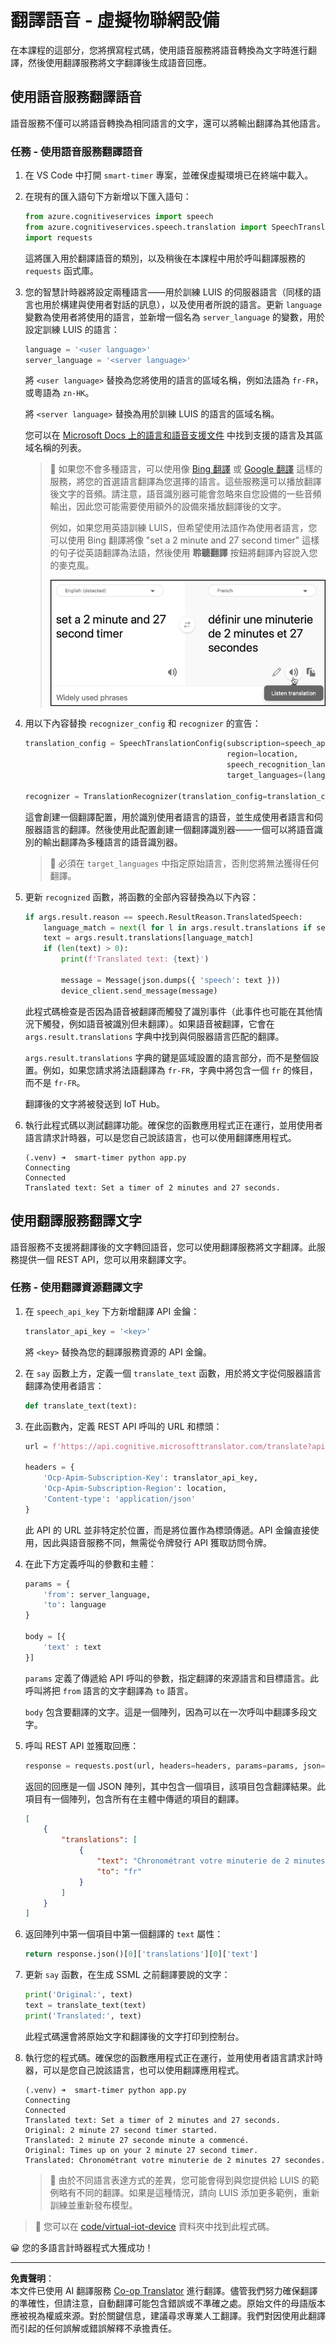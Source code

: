 <!--
CO_OP_TRANSLATOR_METADATA:
{
  "original_hash": "d620a470d9dd8614d99824832978360a",
  "translation_date": "2025-08-26T23:59:00+00:00",
  "source_file": "6-consumer/lessons/4-multiple-language-support/virtual-device-translate-speech.md",
  "language_code": "mo"
}
-->
# 翻譯語音 - 虛擬物聯網設備

在本課程的這部分，您將撰寫程式碼，使用語音服務將語音轉換為文字時進行翻譯，然後使用翻譯服務將文字翻譯後生成語音回應。

## 使用語音服務翻譯語音

語音服務不僅可以將語音轉換為相同語言的文字，還可以將輸出翻譯為其他語言。

### 任務 - 使用語音服務翻譯語音

1. 在 VS Code 中打開 `smart-timer` 專案，並確保虛擬環境已在終端中載入。

1. 在現有的匯入語句下方新增以下匯入語句：

    ```python
    from azure.cognitiveservices import speech
    from azure.cognitiveservices.speech.translation import SpeechTranslationConfig, TranslationRecognizer
    import requests
    ```

    這將匯入用於翻譯語音的類別，以及稍後在本課程中用於呼叫翻譯服務的 `requests` 函式庫。

1. 您的智慧計時器將設定兩種語言——用於訓練 LUIS 的伺服器語言（同樣的語言也用於構建與使用者對話的訊息），以及使用者所說的語言。更新 `language` 變數為使用者將使用的語言，並新增一個名為 `server_language` 的變數，用於設定訓練 LUIS 的語言：

    ```python
    language = '<user language>'
    server_language = '<server language>'
    ```

    將 `<user language>` 替換為您將使用的語言的區域名稱，例如法語為 `fr-FR`，或粵語為 `zn-HK`。

    將 `<server language>` 替換為用於訓練 LUIS 的語言的區域名稱。

    您可以在 [Microsoft Docs 上的語言和語音支援文件](https://docs.microsoft.com/azure/cognitive-services/speech-service/language-support?WT.mc_id=academic-17441-jabenn#speech-to-text) 中找到支援的語言及其區域名稱的列表。

    > 💁 如果您不會多種語言，可以使用像 [Bing 翻譯](https://www.bing.com/translator) 或 [Google 翻譯](https://translate.google.com) 這樣的服務，將您的首選語言翻譯為您選擇的語言。這些服務還可以播放翻譯後文字的音頻。請注意，語音識別器可能會忽略來自您設備的一些音頻輸出，因此您可能需要使用額外的設備來播放翻譯後的文字。
    >
    > 例如，如果您用英語訓練 LUIS，但希望使用法語作為使用者語言，您可以使用 Bing 翻譯將像 "set a 2 minute and 27 second timer" 這樣的句子從英語翻譯為法語，然後使用 **聆聽翻譯** 按鈕將翻譯內容說入您的麥克風。
    >
    > ![Bing 翻譯上的聆聽翻譯按鈕](../../../../../translated_images/bing-translate.348aa796d6efe2a92f41ea74a5cf42bb4c63d6faaa08e7f46924e072a35daa48.mo.png)

1. 用以下內容替換 `recognizer_config` 和 `recognizer` 的宣告：

    ```python
    translation_config = SpeechTranslationConfig(subscription=speech_api_key,
                                                 region=location,
                                                 speech_recognition_language=language,
                                                 target_languages=(language, server_language))
    
    recognizer = TranslationRecognizer(translation_config=translation_config)
    ```

    這會創建一個翻譯配置，用於識別使用者語言的語音，並生成使用者語言和伺服器語言的翻譯。然後使用此配置創建一個翻譯識別器——一個可以將語音識別的輸出翻譯為多種語言的語音識別器。

    > 💁 必須在 `target_languages` 中指定原始語言，否則您將無法獲得任何翻譯。

1. 更新 `recognized` 函數，將函數的全部內容替換為以下內容：

    ```python
    if args.result.reason == speech.ResultReason.TranslatedSpeech:
        language_match = next(l for l in args.result.translations if server_language.lower().startswith(l.lower()))
        text = args.result.translations[language_match]
        if (len(text) > 0):
            print(f'Translated text: {text}')
    
            message = Message(json.dumps({ 'speech': text }))
            device_client.send_message(message)
    ```

    此程式碼檢查是否因為語音被翻譯而觸發了識別事件（此事件也可能在其他情況下觸發，例如語音被識別但未翻譯）。如果語音被翻譯，它會在 `args.result.translations` 字典中找到與伺服器語言匹配的翻譯。

    `args.result.translations` 字典的鍵是區域設置的語言部分，而不是整個設置。例如，如果您請求將法語翻譯為 `fr-FR`，字典中將包含一個 `fr` 的條目，而不是 `fr-FR`。

    翻譯後的文字將被發送到 IoT Hub。

1. 執行此程式碼以測試翻譯功能。確保您的函數應用程式正在運行，並用使用者語言請求計時器，可以是您自己說該語言，也可以使用翻譯應用程式。

    ```output
    (.venv) ➜  smart-timer python app.py
    Connecting
    Connected
    Translated text: Set a timer of 2 minutes and 27 seconds.
    ```

## 使用翻譯服務翻譯文字

語音服務不支援將翻譯後的文字轉回語音，您可以使用翻譯服務將文字翻譯。此服務提供一個 REST API，您可以用來翻譯文字。

### 任務 - 使用翻譯資源翻譯文字

1. 在 `speech_api_key` 下方新增翻譯 API 金鑰：

    ```python
    translator_api_key = '<key>'
    ```

    將 `<key>` 替換為您的翻譯服務資源的 API 金鑰。

1. 在 `say` 函數上方，定義一個 `translate_text` 函數，用於將文字從伺服器語言翻譯為使用者語言：

    ```python
    def translate_text(text):
    ```

1. 在此函數內，定義 REST API 呼叫的 URL 和標頭：

    ```python
    url = f'https://api.cognitive.microsofttranslator.com/translate?api-version=3.0'

    headers = {
        'Ocp-Apim-Subscription-Key': translator_api_key,
        'Ocp-Apim-Subscription-Region': location,
        'Content-type': 'application/json'
    }
    ```

    此 API 的 URL 並非特定於位置，而是將位置作為標頭傳遞。API 金鑰直接使用，因此與語音服務不同，無需從令牌發行 API 獲取訪問令牌。

1. 在此下方定義呼叫的參數和主體：

    ```python
    params = {
        'from': server_language,
        'to': language
    }

    body = [{
        'text' : text
    }]
    ```

    `params` 定義了傳遞給 API 呼叫的參數，指定翻譯的來源語言和目標語言。此呼叫將把 `from` 語言的文字翻譯為 `to` 語言。

    `body` 包含要翻譯的文字。這是一個陣列，因為可以在一次呼叫中翻譯多段文字。

1. 呼叫 REST API 並獲取回應：

    ```python
    response = requests.post(url, headers=headers, params=params, json=body)
    ```

    返回的回應是一個 JSON 陣列，其中包含一個項目，該項目包含翻譯結果。此項目有一個陣列，包含所有在主體中傳遞的項目的翻譯。

    ```json
    [
        {
            "translations": [
                {
                    "text": "Chronométrant votre minuterie de 2 minutes 27 secondes.",
                    "to": "fr"
                }
            ]
        }
    ]
    ```

1. 返回陣列中第一個項目中第一個翻譯的 `text` 屬性：

    ```python
    return response.json()[0]['translations'][0]['text']
    ```

1. 更新 `say` 函數，在生成 SSML 之前翻譯要說的文字：

    ```python
    print('Original:', text)
    text = translate_text(text)
    print('Translated:', text)
    ```

    此程式碼還會將原始文字和翻譯後的文字打印到控制台。

1. 執行您的程式碼。確保您的函數應用程式正在運行，並用使用者語言請求計時器，可以是您自己說該語言，也可以使用翻譯應用程式。

    ```output
    (.venv) ➜  smart-timer python app.py
    Connecting
    Connected
    Translated text: Set a timer of 2 minutes and 27 seconds.
    Original: 2 minute 27 second timer started.
    Translated: 2 minute 27 seconde minute a commencé.
    Original: Times up on your 2 minute 27 second timer.
    Translated: Chronométrant votre minuterie de 2 minutes 27 secondes.
    ```

    > 💁 由於不同語言表達方式的差異，您可能會得到與您提供給 LUIS 的範例略有不同的翻譯。如果是這種情況，請向 LUIS 添加更多範例，重新訓練並重新發布模型。

> 💁 您可以在 [code/virtual-iot-device](../../../../../6-consumer/lessons/4-multiple-language-support/code/virtual-iot-device) 資料夾中找到此程式碼。

😀 您的多語言計時器程式大獲成功！

---

**免責聲明**：  
本文件已使用 AI 翻譯服務 [Co-op Translator](https://github.com/Azure/co-op-translator) 進行翻譯。儘管我們努力確保翻譯的準確性，但請注意，自動翻譯可能包含錯誤或不準確之處。原始文件的母語版本應被視為權威來源。對於關鍵信息，建議尋求專業人工翻譯。我們對因使用此翻譯而引起的任何誤解或錯誤解釋不承擔責任。